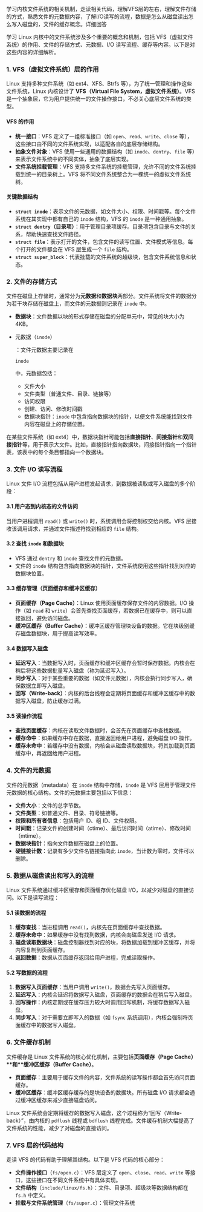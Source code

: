 学习内核文件系统的相关机制，走读相关代码，理解VFS层的左右，理解文件存储的方式，熟悉文件的元数据内容，了解I/O读写的流程，数据是怎么从磁盘读出怎么写入磁盘的，文件的缓存概念。详细回答

学习 Linux 内核中的文件系统涉及多个重要的概念和机制，包括 VFS（虚拟文件系统）的作用、文件的存储方式、元数据、I/O 读写流程、缓存等内容。以下是对这些内容的详细解析。

### 1. VFS（虚拟文件系统）层的作用

Linux 支持多种文件系统（如 ext4、XFS、Btrfs 等），为了统一管理和操作这些文件系统，Linux 内核设计了 **VFS（Virtual File System，虚拟文件系统）**。VFS 是一个抽象层，它为用户提供统一的文件操作接口，不必关心底层文件系统的类型。

#### VFS 的作用

- **统一接口**：VFS 定义了一组标准接口（如 `open`、`read`、`write`、`close` 等），这些接口由不同的文件系统实现，以适配各自的底层存储结构。
- **抽象文件对象**：VFS 使用一些通用的数据结构（如 `inode`、`dentry`、`file` 等）来表示文件系统中的不同实体，抽象了底层实现。
- **文件系统挂载管理**：VFS 支持多文件系统的挂载管理，允许不同的文件系统挂载到统一的目录树上。VFS 将不同文件系统整合为一棵统一的虚拟文件系统树。

#### 关键数据结构

- **`struct inode`**：表示文件的元数据，如文件大小、权限、时间戳等。每个文件系统在其实现中都有自己的 `inode` 结构，VFS 的 `inode` 是一种通用抽象。
- **`struct dentry`（目录项）**：用于管理目录项缓存。目录项包含目录与文件的关系，帮助快速查找文件路径。
- **`struct file`**：表示打开的文件，包含文件的读写位置、文件模式等信息。每个打开的文件都会在 VFS 层生成一个 `file` 结构。
- **`struct super_block`**：代表挂载的文件系统的超级块，包含文件系统信息和状态。

### 2. 文件的存储方式

文件在磁盘上存储时，通常分为**元数据**和**数据块**两部分。文件系统将文件的数据分为若干块存储在磁盘上，而文件的元数据则记录在 `inode` 中。

- **数据块**：文件数据以块的形式存储在磁盘的分配单元中，常见的块大小为 4KB。

- 元数据（`inode`）

  ：文件元数据主要记录在 

  ```
  inode
  ```

   中，元数据包括：

  - 文件大小
  - 文件类型（普通文件、目录、链接等）
  - 访问权限
  - 创建、访问、修改时间戳
  - 数据块指针：`inode` 中包含指向数据块的指针，以便文件系统能找到文件内容在磁盘上的存储位置。

在某些文件系统（如 ext4）中，数据块指针可能包括**直接指针**、**间接指针**和**双间接指针**等，用于表示大文件。比如，直接指针指向数据块，间接指针指向一个指针表，该表中的每个条目都指向一个数据块。

### 3. 文件 I/O 读写流程

Linux 文件 I/O 流程包括从用户进程发起请求，到数据被读取或写入磁盘的多个阶段：

#### 3.1 用户态到内核态的文件访问

当用户进程调用 `read()` 或 `write()` 时，系统调用会将控制权交给内核。VFS 层接收该调用请求，并通过文件描述符找到相应的 `file` 结构。

#### 3.2 查找 `inode` 和数据块

- VFS 通过 `dentry` 和 `inode` 查找文件的元数据。
- 文件的 `inode` 结构包含指向数据块的指针，文件系统使用这些指针找到对应的数据块位置。

#### 3.3 缓存管理（页面缓存和缓冲区缓存）

- **页面缓存（Page Cache）**：Linux 使用页面缓存保存文件的内容数据。I/O 操作（如 `read` 和 `write`）会首先查找页面缓存，若数据已在缓存中，则可以直接返回，避免访问磁盘。
- **缓冲区缓存（Buffer Cache）**：缓冲区缓存管理块设备的数据。它在块级别缓存磁盘数据块，用于提高读写效率。

#### 3.4 数据写入磁盘

- **延迟写入**：当数据写入时，页面缓存和缓冲区缓存会暂时保存数据。内核会在稍后将这些数据批量写入磁盘（称为延迟写入）。
- **同步写入**：对于某些重要的数据（如文件元数据），内核会执行同步写入，确保数据立即写入磁盘。
- **回写（Write-back）**：内核的后台线程会定期将页面缓存和缓冲区缓存中的数据写入磁盘，防止缓存过满。

#### 3.5 读操作流程

- **查找页面缓存**：内核在读取文件数据时，会首先在页面缓存中查找数据。
- **缓存命中**：如果缓存中存在数据，直接返回给用户进程，避免磁盘 I/O 操作。
- **缓存未命中**：若缓存中没有数据，内核会从磁盘读取数据块，将其加载到页面缓存中，再返回给用户进程。

### 4. 文件的元数据

文件的元数据（metadata）在 `inode` 结构中存储，`inode` 是 VFS 层用于管理文件元数据的核心结构。文件的元数据主要包括以下信息：

- **文件大小**：文件的总字节数。
- **文件类型**：如普通文件、目录、符号链接等。
- **权限和所有者信息**：包括用户 ID、组 ID、文件权限。
- **时间戳**：记录文件的创建时间（ctime）、最后访问时间（atime）、修改时间（mtime）。
- **数据块指针**：指向文件数据在磁盘上的位置。
- **硬链接计数**：记录有多少文件名链接指向此 `inode`，当计数为零时，文件可以删除。

### 5. 数据从磁盘读出和写入的流程

Linux 文件系统通过缓冲区缓存和页面缓存优化磁盘 I/O，以减少对磁盘的直接访问。以下是读写流程：

#### 5.1 读数据的流程

1. **缓存查找**：当进程调用 `read()`，内核先在页面缓存中查找数据。
2. **缓存未命中**：如果缓存中没有找到数据，内核会向磁盘发送 I/O 请求。
3. **磁盘读取数据块**：磁盘控制器找到对应的块，将数据加载到缓冲区缓存，并将内容复制到页面缓存。
4. **返回数据**：数据从页面缓存返回给用户进程，完成读取操作。

#### 5.2 写数据的流程

1. **数据写入页面缓存**：当用户调用 `write()`，数据会先写入页面缓存。
2. **延迟写入**：内核会延迟将数据写入磁盘，页面缓存的数据会在稍后写入磁盘。
3. **回写操作**：内核定期或在缓存压力较大时调用回写机制，将缓存数据写入磁盘。
4. **同步写入**：对于需要立即写入的数据（如 `fsync` 系统调用），内核会强制将页面缓存中的数据写入磁盘。

### 6. 文件缓存机制

文件缓存是 Linux 文件系统的核心优化机制，主要包括**页面缓存（Page Cache）\**和\**缓冲区缓存（Buffer Cache）**。

- **页面缓存**：主要用于缓存文件的内容，文件系统的读写操作都会首先访问页面缓存。
- **缓冲区缓存**：缓冲区缓存缓存的是块设备的数据块。所有磁盘 I/O 请求都会通过缓冲区缓存来减少直接磁盘访问。

Linux 文件系统会定期将缓存的数据写入磁盘，这个过程称为“回写（Write-back）”，由内核的 `pdflush` 线程或 `bdflush` 线程完成。文件缓存机制大幅提高了文件系统的性能，减少了对磁盘的直接访问。

### 7. VFS 层的代码结构

走读 VFS 的代码有助于理解其结构。以下是 VFS 代码的核心部分：

- **文件操作接口**（`fs/open.c`）：VFS 层定义了 `open`、`close`、`read`、`write` 等接口，这些接口在不同文件系统中有具体实现。
- **文件结构**（`include/linux/fs.h`）：文件、目录项、超级块等数据结构都在 `fs.h` 中定义。
- **挂载与文件系统管理**（`fs/super.c`）：管理文件系统